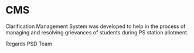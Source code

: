 # CMS

Clarification Management System was developed to help in the process of managing and resolving grievances of students during PS station allotment.

Regards
PSD Team
